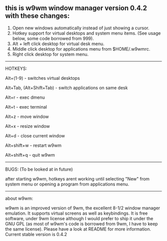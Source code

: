 this is w9wm window manager version 0.4.2 with these changes:
------------------------------------------------------------------------
1. Open new windows automatically instead of just showing a cursor.
2. Hotkey support for virtual desktops and system menu items. (See usage below, some code borrowed from 999).
3. Alt + left click desktop for virtual desk menu.
4. Middle click desktop for applications menu from $HOME/.w9wmrc.
5. Right click desktop for system menu.


------------------------------------------------------------------------
HOTKEYS:

Alt+(1-9) - switches virtual desktops

Alt+Tab, (Alt+Shift+Tab) - switch applications on same desk

Alt+r - exec dmenu

Alt+t - exec terminal

Alt+z - move window

Alt+x - resize window

Alt+d - close current window

Alt+shift+w - restart w9wm

Alt+shift+q - quit w9wm


------------------------------------------------------------------------
BUGS: (To be looked at in future)

after starting w9wm, hotkeys arent working until selecting "New" from system menu or opening a program from applications menu.


------------------------------------------------------------------------
about w9wm:

w9wm is an improved version of 9wm, the excellent 8-1/2 window manager emulation. It supports virtual screens as well as keybindings.
It is free software, under 9wm license although I would prefer to ship it under the GNU GPL (as most of w9wm's code is borrowed from 9wm, I have to keep the same license). Please have a look at README for more information.
Current stable version is 0.4.2
